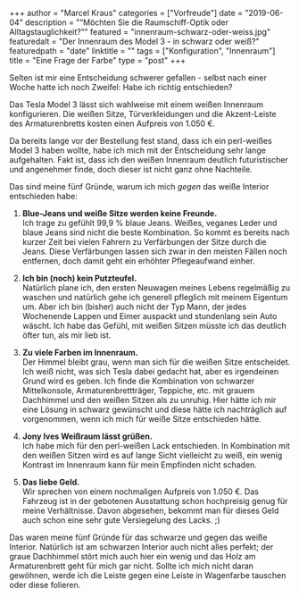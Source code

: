 +++
author = "Marcel Kraus"
categories = ["Vorfreude"]
date = "2019-06-04"
description = "“Möchten Sie die Raumschiff-Optik oder Alltagstauglichkeit?”"
featured = "innenraum-schwarz-oder-weiss.jpg"
featuredalt = "Der Innenraum des Model 3 - in schwarz oder weiß?"
featuredpath = "date"
linktitle = ""
tags = ["Konfiguration", "Innenraum"]
title = "Eine Frage der Farbe"
type = "post"
+++

Selten ist mir eine Entscheidung schwerer gefallen - selbst nach einer Woche hatte ich noch Zweifel: Habe ich richtig entschieden?

Das Tesla Model 3 lässt sich wahlweise mit einem weißen Innenraum konfigurieren. Die weißen Sitze, Türverkleidungen und die Akzent-Leiste des Armaturenbretts kosten einen Aufpreis von 1.050 €.

Da bereits lange vor der Bestellung fest stand, dass ich ein perl-weißes Model 3 haben wollte, habe ich mich mit der Entscheidung sehr lange aufgehalten. Fakt ist, dass ich den weißen Innenraum deutlich futuristischer und angenehmer finde, doch dieser ist nicht ganz ohne Nachteile.

Das sind meine fünf Gründe, warum ich mich *gegen* das weiße Interior entschieden habe:

1. **Blue-Jeans und weiße Sitze werden keine Freunde.**  
Ich trage zu gefühlt 99,9 % blaue Jeans. Weißes, veganes Leder und blaue Jeans sind nicht die beste Kombination. So kommt es bereits nach kurzer Zeit bei vielen Fahrern zu Verfärbungen der Sitze durch die Jeans. Diese Verfärbungen lassen sich zwar in den meisten Fällen noch entfernen, doch damit geht ein erhöhter Pflegeaufwand einher.

1. **Ich bin (noch) kein Putzteufel.**  
Natürlich plane ich, den ersten Neuwagen meines Lebens regelmäßig zu waschen und natürlich gehe ich generell pfleglich mit meinem Eigentum um. Aber ich bin (bisher) auch nicht der Typ Mann, der jedes Wochenende Lappen und Eimer auspackt und stundenlang sein Auto wäscht. Ich habe das Gefühl, mit weißen Sitzen müsste ich das deutlich öfter tun, als mir lieb ist.

1. **Zu viele Farben im Innenraum.**  
Der Himmel bleibt grau, wenn man sich für die weißen Sitze entscheidet. Ich weiß nicht, was sich Tesla dabei gedacht hat, aber es irgendeinen Grund wird es geben. Ich finde die Kombination von schwarzer Mittelkonsole, Armaturenbrettträger, Teppiche, etc. mit grauem Dachhimmel und den weißen Sitzen als zu unruhig. Hier hätte ich mir eine Lösung in schwarz gewünscht und diese hätte ich nachträglich auf vorgenommen, wenn ich mich für weiße Sitze entschieden hätte.

1. **Jony Ives Weißraum lässt grüßen.**  
Ich habe mich für den perl-weißen Lack entschieden. In Kombination mit den weißen Sitzen wird es auf lange Sicht vielleicht zu weiß, ein wenig Kontrast im Innenraum kann für mein Empfinden nicht schaden.


1. **Das liebe Geld.**  
Wir sprechen von einem nochmaligen Aufpreis von 1.050 €. Das Fahrzeug ist in der gebotenen Ausstattung schon hochpreisig genug für meine Verhältnisse. Davon abgesehen, bekommt man für dieses Geld auch schon eine sehr gute Versiegelung des Lacks. ;)

Das waren meine fünf Gründe für das schwarze und gegen das weiße Interior. Natürlich ist am schwarzen Interior auch nicht alles perfekt; der graue Dachhimmel stört mich auch hier ein wenig und das Holz am Armaturenbrett geht für mich gar nicht. Sollte ich mich nicht daran gewöhnen, werde ich die Leiste gegen eine Leiste in Wagenfarbe tauschen oder diese folieren.